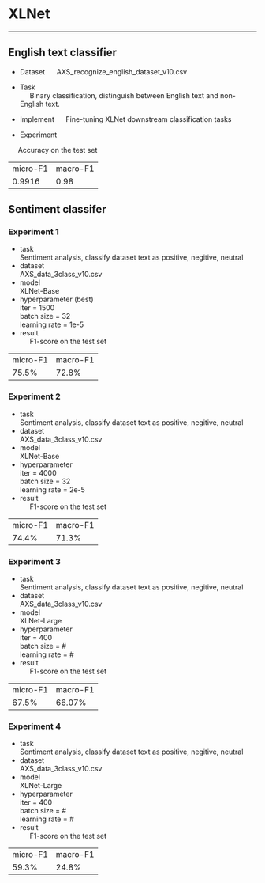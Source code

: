 # XLNet
-----
## English text classifier

* Dataset
&nbsp;&nbsp;&nbsp;&nbsp; AXS_recognize_english_dataset_v10.csv
  
* Task  
&nbsp;&nbsp;&nbsp;&nbsp; Binary classification, distinguish between English text and non-English text.
  
* Implement
&nbsp;&nbsp;&nbsp;&nbsp; Fine-tuning XLNet downstream classification tasks

* Experiment

&nbsp;&nbsp;&nbsp;&nbsp; Accuracy on the test set
<table>
  <tr>
    <td>micro-F1</td>
    <td>macro-F1</td>
  </tr>
  <tr>
    <td>0.9916</td>
    <td>0.98</td>
  </tr>
</table>   

## Sentiment classifer
### Experiment 1
* task  
Sentiment analysis, classify dataset text as positive, negitive, neutral
* dataset  
AXS_data_3class_v10.csv
* model  
XLNet-Base
* hyperparameter (best)  
iter = 1500   
batch size = 32    
learning rate = 1e-5 
* result  
&nbsp;&nbsp;&nbsp;&nbsp; 
F1-score on the test set
<table>
  <tr>
    <td>micro-F1</td>
    <td>macro-F1</td>
  </tr>
  <tr>
    <td> 75.5% </td>
    <td> 72.8% </td>
  </tr>
</table>   

### Experiment 2
* task  
Sentiment analysis, classify dataset text as positive, negitive, neutral
* dataset  
AXS_data_3class_v10.csv
* model  
XLNet-Base
* hyperparameter  
iter = 4000   
batch size = 32    
learning rate = 2e-5 
* result  
&nbsp;&nbsp;&nbsp;&nbsp; 
F1-score on the test set
<table>
  <tr>
    <td>micro-F1</td>
    <td>macro-F1</td>
  </tr>
  <tr>
    <td> 74.4% </td>
    <td> 71.3% </td>
  </tr>
</table>   

### Experiment 3
* task  
Sentiment analysis, classify dataset text as positive, negitive, neutral
* dataset  
AXS_data_3class_v10.csv
* model  
XLNet-Large
* hyperparameter  
iter = 400   
batch size = #    
learning rate = # 
* result  
&nbsp;&nbsp;&nbsp;&nbsp; 
F1-score on the test set
<table>
  <tr>
    <td>micro-F1</td>
    <td>macro-F1</td>
  </tr>
  <tr>
    <td> 67.5% </td>
    <td> 66.07% </td>
  </tr>
</table>   


### Experiment 4
* task  
Sentiment analysis, classify dataset text as positive, negitive, neutral
* dataset  
AXS_data_3class_v10.csv
* model  
XLNet-Large
* hyperparameter  
iter = 400   
batch size = #    
learning rate = # 
* result  
&nbsp;&nbsp;&nbsp;&nbsp; 
F1-score on the test set
<table>
  <tr>
    <td>micro-F1</td>
    <td>macro-F1</td>
  </tr>
  <tr>
    <td> 59.3% </td>
    <td> 24.8% </td>
  </tr>
</table>   
